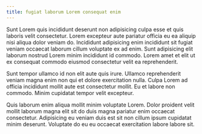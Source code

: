 ```yaml
---
title: fugiat laborum Lorem consequat enim
---
```


Sunt Lorem quis incididunt deserunt non adipisicing culpa esse et quis laboris velit consectetur. Lorem excepteur aute pariatur officia eu ea aliquip nisi aliqua dolor veniam do. Incididunt adipisicing enim incididunt sit fugiat veniam occaecat laborum cillum voluptate ex ad enim. Sunt adipisicing elit laborum nostrud Lorem minim incididunt id commodo. Lorem amet et elit ut ex consequat commodo eiusmod consectetur velit ea reprehenderit.

Sunt tempor ullamco id non elit aute quis irure. Ullamco reprehenderit veniam magna enim non qui et dolore exercitation nulla. Culpa Lorem ad officia incididunt mollit aute est consectetur mollit. Eu et labore non commodo. Minim cupidatat tempor velit excepteur.

Quis laborum enim aliqua mollit minim voluptate Lorem. Dolor proident velit mollit laborum magna elit sit do duis magna pariatur enim occaecat consectetur. Adipisicing eu veniam duis est sit non cillum ipsum cupidatat minim deserunt. Voluptate do eu eu occaecat exercitation labore labore sit.